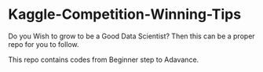 # Kaggle-Competition-Winning-Tips

Do you Wish to grow to be a Good Data Scientist?  Then this can be a proper repo for you to follow.

This repo contains codes from Beginner step to Adavance.
